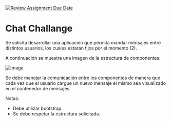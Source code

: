 [![Review Assignment Due Date](https://classroom.github.com/assets/deadline-readme-button-22041afd0340ce965d47ae6ef1cefeee28c7c493a6346c4f15d667ab976d596c.svg)](https://classroom.github.com/a/8BdqjMWS)
# Chat Challange

Se solicita desarrollar una aplicación que permita mandar mensajes entre distintos usuarios, los cuales estarán fijos por el momento (2).

A continuación se muestra una imagen de la estructura de componentes. 

![image](https://github.com/fpiemontesi/utn-dabd-chat/assets/32469880/71797b6a-b791-46b8-9837-9cb29406e12d)

Se debe manejar la comunicación entre los componentes de manera que cada vez que el usuario cargue un nuevo mensaje el mismo sea visualizado en el contenedor de mensajes.

Notas:
- Debe utilizar bootstrap.
- Se debe respetar la estructura solicitada.
